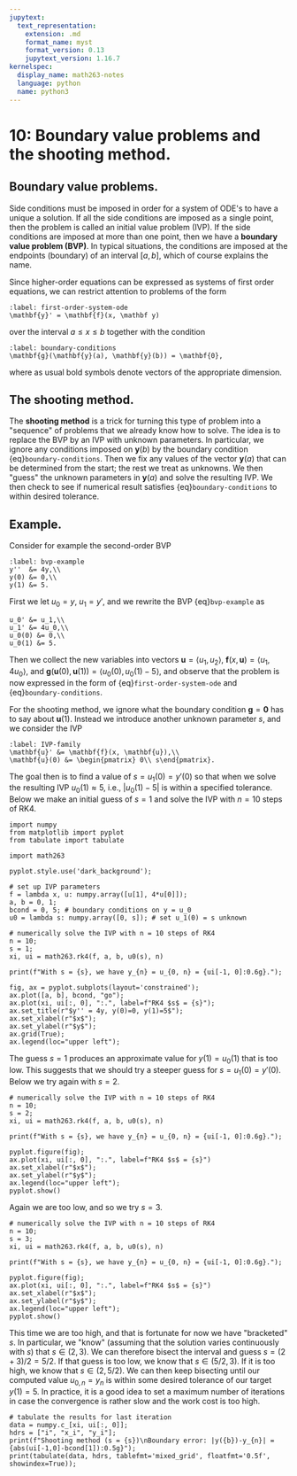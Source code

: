 ```yaml
---
jupytext:
  text_representation:
    extension: .md
    format_name: myst
    format_version: 0.13
    jupytext_version: 1.16.7
kernelspec:
  display_name: math263-notes
  language: python
  name: python3
---
```


# 10: Boundary value problems and the shooting method.

## Boundary value problems.

Side conditions must be imposed in order for a system of ODE's to have a unique a solution.  If all the side conditions are imposed as a single point, then the problem is called an initial value problem (IVP).  If the side conditions are imposed at more than one point, then we have a **boundary value problem (BVP)**.  In typical situations, the conditions are imposed at the endpoints (boundary) of an interval $[a,b]$, which of course explains the name.  

Since higher-order equations can be expressed as systems of first order equations, we can restrict attention to problems of the form
```{math}
:label: first-order-system-ode
\mathbf{y}' = \mathbf{f}(x, \mathbf y)
```
over the interval $a\le x\le b$ together with the condition
```{math}
:label: boundary-conditions
\mathbf{g}(\mathbf{y}(a), \mathbf{y}(b)) = \mathbf{0},
```
where as usual bold symbols denote vectors of the appropriate dimension.

## The shooting method.

The **shooting method** is a trick for turning this type of problem into a "sequence" of problems that we already know how to solve.  The idea is to replace the BVP by an IVP with unknown parameters.  In particular, we ignore any conditions imposed on $\mathbf{y}(b)$ by the boundary condition {eq}`boundary-conditions`.  Then we fix any values of the vector $\mathbf{y}(a)$ that can be determined from the start; the rest we treat as unknowns.  We then "guess" the unknown parameters in $\mathbf{y}(a)$ and solve the resulting IVP.  We then check to see if numerical result satisfies {eq}`boundary-conditions` to within desired tolerance.

## Example.

Consider for example the second-order BVP
```{math}
:label: bvp-example
y''  &= 4y,\\
y(0) &= 0,\\
y(1) &= 5.
```
First we let $u_0 = y$, $u_1 = y'$, and we rewrite the BVP {eq}`bvp-example` as
```{math}
u_0' &= u_1,\\
u_1' &= 4u_0,\\
u_0(0) &= 0,\\
u_0(1) &= 5.
```
Then we collect the new variables into vectors $\mathbf u = \langle u_1, u_2\rangle$, $\mathbf{f}(x, \mathbf u) = \langle u_1, 4u_0\rangle$, and $\mathbf{g}(\mathbf{u}(0), \mathbf{u}(1)) = \langle u_0(0), u_0(1)-5\rangle$, and observe that the problem is now expressed in the form of {eq}`first-order-system-ode` and {eq}`boundary-conditions`.

For the shooting method, we ignore what the boundary condition $\mathbf{g} = \mathbf 0$ has to say about $\mathbf u(1)$.  Instead we introduce another unknown parameter $s$, and we consider the IVP
```{math}
:label: IVP-family
\mathbf{u}' &= \mathbf{f}(x, \mathbf{u}),\\
\mathbf{u}(0) &= \begin{pmatrix} 0\\ s\end{pmatrix}.
```
The goal then is to find a value of $s = u_1(0) = y'(0)$ so that when we solve the resulting IVP $u_0(1)\approx 5$, i.e., $|u_0(1) - 5|$ is within a specified tolerance.  Below we make an initial guess of $s = 1$ and solve the IVP with $n = 10$ steps of RK4.

```{code-cell}
import numpy
from matplotlib import pyplot
from tabulate import tabulate

import math263

pyplot.style.use('dark_background');

# set up IVP parameters
f = lambda x, u: numpy.array([u[1], 4*u[0]]);
a, b = 0, 1;
bcond = 0, 5; # boundary conditions on y = u_0
u0 = lambda s: numpy.array([0, s]); # set u_1(0) = s unknown

# numerically solve the IVP with n = 10 steps of RK4
n = 10;
s = 1;
xi, ui = math263.rk4(f, a, b, u0(s), n)

print(f"With s = {s}, we have y_{n} = u_{0, n} = {ui[-1, 0]:0.6g}.");

fig, ax = pyplot.subplots(layout='constrained');
ax.plot([a, b], bcond, "go");
ax.plot(xi, ui[:, 0], ":.", label=f"RK4 $s$ = {s}");
ax.set_title(r"$y'' = 4y, y(0)=0, y(1)=5$");
ax.set_xlabel(r"$x$");
ax.set_ylabel(r"$y$");
ax.grid(True);
ax.legend(loc="upper left");
```

The guess $s=1$ produces an approximate value for $y(1) = u_0(1)$ that is too low.  This suggests that we should try a steeper guess for $s = u_1(0) = y'(0)$.  Below we try again with $s=2$.

```{code-cell}
# numerically solve the IVP with n = 10 steps of RK4
n = 10;
s = 2;
xi, ui = math263.rk4(f, a, b, u0(s), n)

print(f"With s = {s}, we have y_{n} = u_{0, n} = {ui[-1, 0]:0.6g}.");

pyplot.figure(fig);
ax.plot(xi, ui[:, 0], ":.", label=f"RK4 $s$ = {s}")
ax.set_xlabel(r"$x$");
ax.set_ylabel(r"$y$");
ax.legend(loc="upper left");
pyplot.show()
```

Again we are too low, and so we try $s=3$.

```{code-cell}
# numerically solve the IVP with n = 10 steps of RK4
n = 10;
s = 3;
xi, ui = math263.rk4(f, a, b, u0(s), n)

print(f"With s = {s}, we have y_{n} = u_{0, n} = {ui[-1, 0]:0.6g}.");

pyplot.figure(fig);
ax.plot(xi, ui[:, 0], ":.", label=f"RK4 $s$ = {s}")
ax.set_xlabel(r"$x$");
ax.set_ylabel(r"$y$");
ax.legend(loc="upper left");
pyplot.show()
```

This time we are too high, and that is fortunate for now we have "bracketed" $s$.  In particular, we "know" (assuming that the solution varies continuously with $s$) that $s\in (2,3)$.  We can therefore bisect the interval and guess $s=(2+3)/2=5/2$.  If that guess is too low, we know that $s\in(5/2, 3)$.  If it is too high, we know that $s\in (2, 5/2)$.  We can then keep bisecting until our computed value $u_{0,n} = y_n$ is within some desired tolerance of our target $y(1)=5$.  In practice, it is a good idea to set a maximum number of iterations in case the convergence is rather slow and the work cost is too high.

```{code-cell}
# tabulate the results for last iteration
data = numpy.c_[xi, ui[:, 0]];
hdrs = ["i", "x_i", "y_i"];
print(f"Shooting method (s = {s})\nBoundary error: |y({b})-y_{n}| = {abs(ui[-1,0]-bcond[1]):0.5g}");
print(tabulate(data, hdrs, tablefmt='mixed_grid', floatfmt='0.5f', showindex=True));
```

```{code-cell}

```
